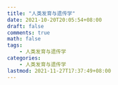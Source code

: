 ```yaml
---
title: "人类发育与遗传学"
date: 2021-10-20T20:05:54+08:00
draft: false
comments: true
math: false
tags:
    - 人类发育与遗传学
categories:
    - 人类发育与遗传学
lastmod: 2021-11-27T17:37:49+08:00
---
```


